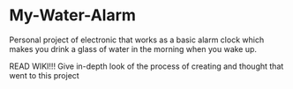 # My-Water-Alarm
Personal project of electronic that works as a basic alarm clock which makes you drink a glass of water in the morning when you wake up.

READ WIKI!!!
Give in-depth look of the process of creating and thought that went to this project

